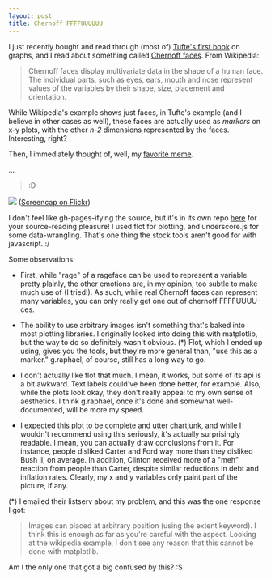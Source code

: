 ```yaml
---
layout: post
title: Chernoff FFFFUUUUUU
---
```


I just recently bought and read through (most of) [Tufte's first book](http://www.edwardtufte.com/tufte/books_vdqi) on graphs, and I read about something called [Chernoff faces](http://en.wikipedia.org/wiki/Chernoff_face). From Wikipedia:

> Chernoff faces display multivariate data in the shape of a human face. The individual parts, such as eyes, ears, mouth and nose represent values of the variables by their shape, size, placement and orientation.

While Wikipedia's example shows just faces, in Tufte's example (and I believe in other cases as well), these faces are actually used as *markers* on x-y plots, with the other *n-2* dimensions represented by the faces. Interesting, right?

Then, I immediately thought of, well, my [favorite meme](http://tinypic.com/view.php?pic=2dcd74j&s=3).

...

>:D

![](http://farm5.static.flickr.com/4110/4971598443_bf0fbf50b4_b.jpg)
([Screencap on Flickr](http://www.flickr.com/photos/jesusabdullah/4971598443/))

I don't feel like gh-pages-ifying the source, but it's in its own repo [here](http://github.com/jesusabdullah/chernoff-ffffuuuuuu) for your source-reading pleasure! I used flot for plotting, and underscore.js for some data-wrangling. That's one thing the stock tools aren't good for with javascript. :/

Some observations:

* First, while "rage" of a rageface can be used to represent a variable pretty plainly, the other emotions are, in my opinion, too subtle to make much use of (I tried!). As such, while real Chernoff faces can represent many variables, you can only really get one out of chernoff FFFFUUUU-ces.

* The ability to use arbitrary images isn't something that's baked into most plotting libraries. I originally looked into doing this with matplotlib, but the way to do so definitely wasn't obvious. (*) Flot, which I ended up using, gives you the tools, but they're more general than, "use this as a marker." g.raphael, of course, still has a long way to go.

* I don't actually like flot that much. I mean, it works, but some of its api is a bit awkward. Text labels could've been done better, for example. Also, while the plots look okay, they don't really appeal to my own sense of aesthetics. I think g.raphael, once it's done and somewhat well-documented, will be more my speed.

* I expected this plot to be complete and utter [chartjunk](http://en.wikipedia.org/wiki/Chartjunk), and while I wouldn't recommend using this seriously, it's actually surprisingly readable. I mean, you can actually draw conclusions from it. For instance, people disliked Carter and Ford way more than they disliked Bush II, on average. In addition, Clinton received more of a "meh" reaction from people than Carter, despite similar reductions in debt and inflation rates. Clearly, my x and y variables only paint part of the picture, if any.


(*) I emailed their listserv about my problem, and this was the one response I got:

> Images can placed at arbitrary position (using the extent keyword).
> I think this is enough as far as you're careful with the aspect.
> Looking at the wikipedia example, I don't see any reason that this
> cannot be done with matplotlib.

Am I the only one that got a big confused by this? :S
